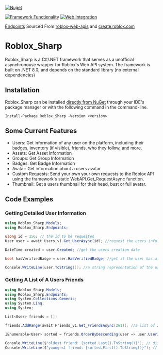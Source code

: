 [![Nuget](https://img.shields.io/nuget/v/Roblox_Sharp.svg)](https://www.nuget.org/packages/Roblox_Sharp/)



[![Framework Functionality](https://github.com/Bab-exe/Roblox_Sharp/actions/workflows/Framework.yml/badge.svg)](https://github.com/Bab-exe/Roblox_Sharp/actions/workflows/Framework.yml)
[![Web Integration](https://github.com/Bless-04/Roblox_Sharp/actions/workflows/Web%20Integration.yml/badge.svg)](https://github.com/Bless-04/Roblox_Sharp/actions/workflows/Web%20Integration.yml)

[Endpoints](lib/Endpoints) Sourced From [roblox-web-apis](https://github.com/matthewdean/roblox-web-apis/blob/master/README.md) and [create.roblox.com](https://create.roblox.com/docs/cloud/legacy)

# Roblox_Sharp
Roblox_Sharp is a C#/.NET framework that serves as a unofficial asynchronouse wrapper for Roblox's Web API system. The framework is built on .NET 8.0, and depends on the standard library (no external dependencies)

<!--
See [wiki](https://github.com/Thundermaker300/Roblox_Sharp/wiki) for all extensive documentation. This wiki is work in progress! Every public member within the framework is documented via C#'s XML documentation, so users of Visual Studio and Visual Studio Code (and likely other IDEs) should be covered!
-->

## Installation
Roblox_Sharp can be installed [directly from NuGet](https://nuget.org/packages/Roblox_Sharp) through your IDE's package manager or with the following command in the command-line.

```
Install-Package Roblox_Sharp -Version <version>
```

<!--Roblox_Sharp can also be installed by downloading the DLL under the "Releases" and adding it to your project manually. -->

## Some Current Features
* Users: Get information of any user on the platform, including their badges, inventory (if visible), friends, who they follow, and more.
* Assets: Get Asset Information
* Groups: Get Group Information
* Badges: Get Badge Information
* Avatar: Get information about a users avatar
* Custom Requests: Send your own your own requests to the Roblox API using the framework's static WebAPI.Get_RequestAsync function.
* Thumbnail: Get a users thumbnail for their head, bust or full avatar.

## Code Examples

### Getting Detailed User Information
```csharp
using Roblox_Sharp.Models;
using Roblox_Sharp.Endpoints;

ulong id = 156; // the id to be requested
User user = await Users_v1.Get_UserAsync(id); //request the users info

DateTime created = user.Created; //get the users creation date

bool hasVerifiedBadge = user.HasVerifiedBadge; //get if the user has a verified badge

Console.WriteLine(user.ToString()); //a string representation of the user in the format {DisplayName}@{Username} (ID {UserId})"
```
###

### Getting A List of A Users Friends 
```csharp
using Roblox_Sharp.Models;
using Roblox_Sharp.Endpoints;
using System.Collections.Generic;
using System.Linq;
using System;

List<User> friends = [];

friends.AddRange(await Friends_v1.Get_FriendsAsync(261)); //a list of 261's friends

IEnumerable<User> sorted = friends.OrderByDescending(user => user.UserId); // sorting the friends list from newest to oldest

Console.WriteLine($"oldest friend: {sorted.Last().ToString()}"); // display the oldest friend
Console.WriteLine($"youngest friend: {sorted.First().ToString()}"); // display the youngest friend
```

<!-- fix
[![Downloads](https://img.shields.io/nuget/dt/Roblox_Sharp.svg)](https://www.nuget.org/packages/Roblox_Sharp/)
[![License](https://img.shields.io/github/license/Bless-04/Roblox_Sharp.svg)](https://github.com/Bless-04/Roblox_Sharp/blob/main/LICENSE)

-->
